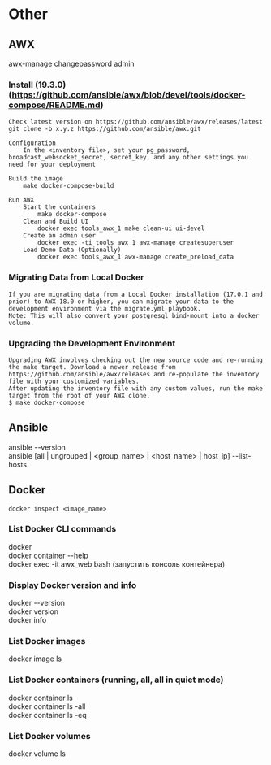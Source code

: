 # Other
## AWX
awx-manage changepassword admin  
### Install (19.3.0) (https://github.com/ansible/awx/blob/devel/tools/docker-compose/README.md)  
    Check latest version on https://github.com/ansible/awx/releases/latest  
    git clone -b x.y.z https://github.com/ansible/awx.git  

    Configuration  
        In the <inventory file>, set your pg_password, broadcast_websocket_secret, secret_key, and any other settings you need for your deployment  

    Build the image  
        make docker-compose-build  
    
    Run AWX  
        Start the containers  
            make docker-compose  
        Clean and Build UI  
            docker exec tools_awx_1 make clean-ui ui-devel  
        Create an admin user  
            docker exec -ti tools_awx_1 awx-manage createsuperuser  
        Load Demo Data (Optionally)  
            docker exec tools_awx_1 awx-manage create_preload_data  

### Migrating Data from Local Docker  
    If you are migrating data from a Local Docker installation (17.0.1 and prior) to AWX 18.0 or higher, you can migrate your data to the development environment via the migrate.yml playbook.  
    Note: This will also convert your postgresql bind-mount into a docker volume.  

### Upgrading the Development Environment  
    Upgrading AWX involves checking out the new source code and re-running the make target. Download a newer release from https://github.com/ansible/awx/releases and re-populate the inventory file with your customized variables.  
    After updating the inventory file with any custom values, run the make target from the root of your AWX clone.  
    $ make docker-compose  

## Ansible
ansible --version  
ansible [all | ungrouped | <group_name> | <host_name> | host_ip] --list-hosts  

## Docker
    docker inspect <image_name>  

### List Docker CLI commands
docker  
docker container --help  
docker exec -it awx_web bash  (запустить консоль контейнера)  

### Display Docker version and info
docker --version  
docker version  
docker info  

### List Docker images
docker image ls  

### List Docker containers (running, all, all in quiet mode)
docker container ls  
docker container ls -all  
docker container ls -eq  

### List Docker volumes
docker volume ls  
